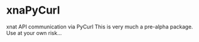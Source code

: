 # xnaPyCurl
xnat API communication via PyCurl
This is very much a pre-alpha package.  Use at your own risk...
